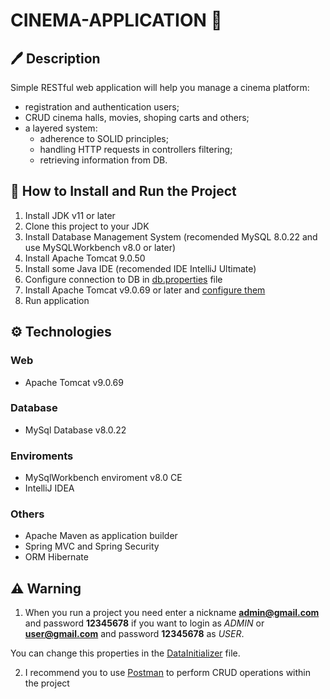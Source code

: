 # CINEMA-APPLICATION 🎦
## 🖊️ Description
Simple RESTful web application will help you manage a cinema platform:
- registration and authentication users;
- CRUD cinema halls,  movies, shoping carts and others;
- a layered system:
  - adherence to SOLID principles;
  - handling HTTP requests in controllers
    filtering;
  - retrieving information from DB.

## 🏃 How to Install and Run the Project
1. Install JDK v11 or later
2. Clone this project to your JDK
3. Install Database Management System (recomended MySQL 8.0.22 and use MySQLWorkbench v8.0 or later)
4. Install Apache Tomcat 9.0.50
5. Install some Java IDE (recomended IDE IntelliJ Ultimate)
6. Configure connection to DB in [db.properties](src/main/java/resources/db.properties) file
7. Install Apache Tomcat v9.0.69 or later and [configure them](https://www.jetbrains.com/help/idea/run-debug-configuration-tomcat-server.html)
8. Run application

## ⚙ Technologies
### **Web**
* Apache Tomcat v9.0.69
### **Database**
* MySql Database v8.0.22
### **Enviroments**
* MySqlWorkbench enviroment v8.0 CE
* IntelliJ IDEA
### **Others**
* Apache Maven as application builder
* Spring MVC and Spring Security
* ORM Hibernate

## ⚠️ Warning
1. When you run a project you need enter a nickname **admin@gmail.com** and password **12345678** if you want to login as *ADMIN* or **user@gmail.com** and password **12345678** as *USER*.

You can change this properties in the [DataInitializer](src/main/java/mate/academy/cinema/util/DataInitializer.java) file.

2. I recommend you to use [Postman](https://www.postman.com/) to perform CRUD operations within the project